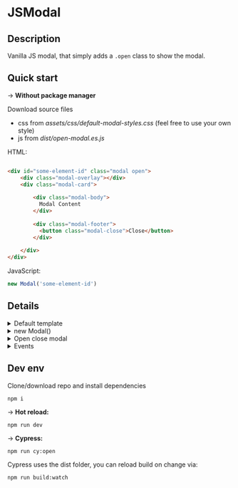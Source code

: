 # JSModal

## Description

Vanilla JS modal, that simply adds a `.open` class to show the modal.

## Quick start

-> **Without package manager**

Download source files
- css from _assets/css/default-modal-styles.css_ (feel free to use your own style)
- js from _dist/open-modal.es.js_

HTML:
```html

<div id="some-element-id" class="modal open">
    <div class="modal-overlay"></div>
    <div class="modal-card">
      
        <div class="modal-body">
          Modal Content
        </div>
      
        <div class="modal-footer">
          <button class="modal-close">Close</button>
        </div>
      
    </div>
</div>
```
JavaScript:
```javascript
new Modal('some-element-id')
```

## Details

<details>

<summary> 
Default template 
</summary>

Include like in the example from /example/index.html

```html
<link rel="stylesheet" href="default-modal-styles.css">
<script src="open-modal.es.js"></script>
<script> const modal = new Modal('modal', true) </script>
<button onclick="modal.openModal()">Open modal</button>

<div id="modal" class="modal">
    <div class="modal-overlay"></div>
    <div class="modal-card">
        <div class="modal-body">
            <div class="modal-header">ModalController</div>
            <div class="modal-content">Content</div>
            <div class="modal-footer">
                <button class="modal-close">Close</button>
            </div>
        </div>
    </div>
</div>
```
</details>

<details>
<summary>
new Modal()
</summary>

```javascript
new Modal(modalId, config, callback)
```


###`modalId` HTML id Attribute (required)
### `config` Modal configurations

| Property           | Type      | Default           | Description                                                                                                                                       |
|--------------------|-----------|-------------------|---------------------------------------------------------------------------------------------------------------------------------------------------|
| `openOnInit`       | `boolean` | `false`           | _Make the modal open by default_                                                                                                                  |
| `openClass`        | `string`  | `"open"`          | _The css class that will be added and removed when opening closing modal_                                                                         |
| `overlayClass`     | `string`  | `"modal-overlay"` | _CSS class for the overlay which will close the modal on click by default. <br/> Set to empty string if you want to disable close on click_       |
| `closeButtonClass` | `string`  | `"modal-close"`   | _CSS class for the close buttons which will close the modal on click by default. <br/> Set to empty string if you want to disable close on click_ |

### `Callback`

Object of callbacks, which are fired when
- `callback.onOpening` - .open css class added ("transitionstart")
- `callback.onOpened` - opening css transition end or canceled ("transitionend" or "transitioncancel")
- `callback.onClosing` - .open css class removed ("transitionstart")
- `callback.onClosed` - closing css transition end ("transitionend" or "transitioncancel")

if the modal doesn't have css `transition-duration`both events will fire  
`onOpening` with `onOpened` or  
`onClosing` with `onClosed`

All props example:
```javascript
new Modal(
  'some-id', 
  {
    openOnInit: false,
    openClass: "open",
    overlayClass: "modal-overlay",
    closeButtonClass: "modal-close",
  }, 
  {
    onOpening: () => {},
    onOpened: () => {},
    onClosing: () => {},
    onClosed: () => {},
  }
)

```
</details>


<details>
<summary>
Open close modal
</summary>

```javascript
const modal = new Modal('some-element-id')

//Open the modal
modal.openModal()
//or
modal.isOpen = true

//Close modal
modal.closeModal()
//or
modal.isOpen = false
```
</details>

<details>
<summary>
Events
</summary>

**Listen for events**
```javascript
const handler = (event) => {
  const modal = event.detail; //<- access the modal object
    
  if(modal.modalId === 'some-element-id'){
    //Do something
  }
}

document.addEventListener('opening:modal', handler) // .open css class added ("transitionstart")
document.addEventListener('opened:modal', handler) // opening css transition end or canceled ("transitionend" or "transitioncancel")
document.addEventListener('closing:modal', handler) // .open css class removed ("transitionstart")
document.addEventListener('closed:modal', handler) // closing css transition end ("transitionend" or "transitioncancel")
```
if the modal doesn't have css `transition-duration`both events will fire  
`opening:modal` with `opened:modal` or  
`closing:modal` with `closed:modal`

</details>

## Dev env
Clone/download repo and install dependencies
```npm
npm i
```

-> **Hot reload:**
```npm
npm run dev
```

-> **Cypress:**
```npm
npm run cy:open
```
Cypress uses the dist folder,
you can reload build on change via:
```npm
npm run build:watch
```


